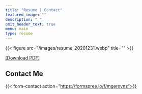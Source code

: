 ```yaml
---
title: "Resume | Contact"
featured_image: ""
description: " "
omit_header_text: true
menu: main
type: resume
---
```



{{< figure src="/images/resume_20201231.webp" title="" >}}

[[Download PDF]](/folder/resume_20201231.pdf)

## Contact Me

{{< form-contact action="https://formspree.io/f/mgerovnz">}}
